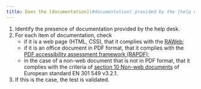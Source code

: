 ```yaml
---
title: Does the [documentation](#documentation) provided by the [help desk](#help-desk) comply with the [digital accessibility rules](#digital-accessibility-rules)?
---
```


1. Identify the presence of documentation provided by the help desk.
2. For each item of documentation, check 
	- if it is a web page (HTML, CSS), that it complies with the [RAWeb](../raweb1/criteres.html);
	- if it is an office document in PDF format, that it complies with the [PDF accessibility assessment framework (RAPDF)](../rapdf1/index.html);
	- in the case of a non-web document that is not in PDF format, that it complies with the criteria of [section 10 Non-web documents](https://www.etsi.org/deliver/etsi_en/301500_301599/301549/03.02.01_60/en_301549v030201p.pdf#page=52) of European standard EN 301 549 v3.2.1.
3.	If this is the case, the test is validated.